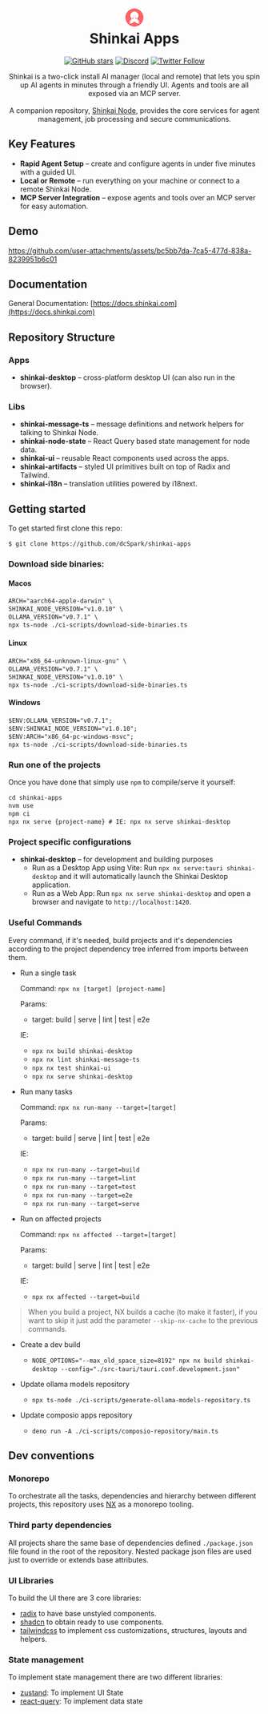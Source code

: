 <h1 align="center">
  <img width="36" height="36" src="assets/icon.png"/><br/>
  Shinkai Apps
</h1>

<p align="center">
  <a href="https://github.com/dcSpark/shinkai-apps/stargazers"><img src="https://img.shields.io/github/stars/dcSpark/shinkai-apps?style=social" alt="GitHub stars"></a>
  <a href="https://discord.gg/EuA45U3sEu"><img src="https://img.shields.io/discord/1303749220842340412?color=7289DA&label=Discord&logo=discord&logoColor=white" alt="Discord"></a>
  <a href="https://x.com/ShinkaiProtocol"><img src="https://img.shields.io/twitter/follow/ShinkaiProtocol?style=social" alt="Twitter Follow"></a>
</p>

<p align="center">
  Shinkai is a two-click install AI manager (local and remote) that lets you spin up
  AI agents in minutes through a friendly UI. Agents and tools are all exposed via an
  MCP server.
  <br/>
  <br/>
  A companion repository, <a href="https://github.com/dcSpark/shinkai-node">Shinkai Node</a>,
  provides the core services for agent management, job processing and secure communications.
</p>

## Key Features

- **Rapid Agent Setup** – create and configure agents in under five minutes with a guided UI.
- **Local or Remote** – run everything on your machine or connect to a remote Shinkai Node.
- **MCP Server Integration** – expose agents and tools over an MCP server for easy automation.

## Demo

https://github.com/user-attachments/assets/bc5bb7da-7ca5-477d-838a-8239951b6c01

## Documentation

General Documentation: [https://docs.shinkai.com](https://docs.shinkai.com)

## Repository Structure

### Apps

- **shinkai-desktop** – cross-platform desktop UI (can also run in the browser).

### Libs

- **shinkai-message-ts** – message definitions and network helpers for talking to Shinkai Node.
- **shinkai-node-state** – React Query based state management for node data.
- **shinkai-ui** – reusable React components used across the apps.
- **shinkai-artifacts** – styled UI primitives built on top of Radix and Tailwind.
- **shinkai-i18n** – translation utilities powered by i18next.

## Getting started

To get started first clone this repo:

```
$ git clone https://github.com/dcSpark/shinkai-apps
```

### Download side binaries:

#### Macos

```
ARCH="aarch64-apple-darwin" \
SHINKAI_NODE_VERSION="v1.0.10" \
OLLAMA_VERSION="v0.7.1" \
npx ts-node ./ci-scripts/download-side-binaries.ts
```

#### Linux

```
ARCH="x86_64-unknown-linux-gnu" \
OLLAMA_VERSION="v0.7.1" \
SHINKAI_NODE_VERSION="v1.0.10" \
npx ts-node ./ci-scripts/download-side-binaries.ts
```

#### Windows

```
$ENV:OLLAMA_VERSION="v0.7.1";
$ENV:SHINKAI_NODE_VERSION="v1.0.10";
$ENV:ARCH="x86_64-pc-windows-msvc";
npx ts-node ./ci-scripts/download-side-binaries.ts
```

### Run one of the projects

Once you have done that simply use `npm` to compile/serve it yourself:

```
cd shinkai-apps
nvm use
npm ci
npx nx serve {project-name} # IE: npx nx serve shinkai-desktop
```

### Project specific configurations

- **shinkai-desktop** – for development and building purposes
  - Run as a Desktop App using Vite:
    Run `npx nx serve:tauri shinkai-desktop` and it will automatically launch the Shinkai Desktop application.
  - Run as a Web App:
    Run `npx nx serve shinkai-desktop` and open a browser and navigate to `http://localhost:1420`.

### Useful Commands

Every command, if it's needed, build projects and it's dependencies according to the project dependency tree inferred from imports between them.

- Run a single task

  Command: `npx nx [target] [project-name]`

  Params:

  - target: build | serve | lint | test | e2e

  IE:

  - `npx nx build shinkai-desktop`
  - `npx nx lint shinkai-message-ts`
  - `npx nx test shinkai-ui`
  - `npx nx serve shinkai-desktop`

- Run many tasks

  Command: `npx nx run-many --target=[target]`

  Params:

  - target: build | serve | lint | test | e2e

  IE:

  - `npx nx run-many --target=build`
  - `npx nx run-many --target=lint`
  - `npx nx run-many --target=test`
  - `npx nx run-many --target=e2e`
  - `npx nx run-many --target=serve`

- Run on affected projects

  Command: `npx nx affected --target=[target]`

  Params:

  - target: build | serve | lint | test | e2e

  IE:

  - `npx nx affected --target=build`

> When you build a project, NX builds a cache (to make it faster), if you want to skip it just add the parameter `--skip-nx-cache` to the previous commands.

- Create a dev build

  - `NODE_OPTIONS="--max_old_space_size=8192" npx nx build shinkai-desktop --config="./src-tauri/tauri.conf.development.json"`

- Update ollama models repository
  - `npx ts-node ./ci-scripts/generate-ollama-models-repository.ts`

- Update composio apps repository
  - `deno run -A ./ci-scripts/composio-repository/main.ts`
## Dev conventions

### Monorepo

To orchestrate all the tasks, dependencies and hierarchy between different projects, this repository uses [NX](https://nx.dev/) as a monorepo tooling.

### Third party dependencies

All projects share the same base of dependencies defined `./package.json` file found in the root of the repository. Nested package json files are used just to override or extends base attributes.

### UI Libraries

To build the UI there are 3 core libraries:

- [radix](https://www.radix-ui.com/) to have base unstyled components.
- [shadcn](https://ui.shadcn.com/) to obtain ready to use components.
- [tailwindcss](https://tailwindui.com/) to implement css customizations, structures, layouts and helpers.

### State management

To implement state management there are two different libraries:

- [zustand](https://docs.pmnd.rs/zustand/getting-started/introduction): To implement UI State
- [react-query](https://tanstack.com/query/v4): To implement data state

